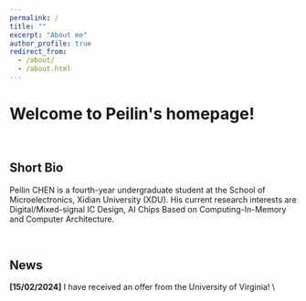 ```yaml
---
permalink: /
title: ""
excerpt: "About me"
author_profile: true
redirect_from: 
  - /about/
  - /about.html
---
```


# Welcome to Peilin's homepage!

&emsp;

## Short Bio

Peilin CHEN is a fourth-year undergraduate student at the School of Microelectronics, Xidian University (XDU). His current research interests are Digital/Mixed-signal IC Design, AI Chips Based on Computing-In-Memory and Computer Architecture.

&emsp;

## News

**[15/02/2024]** I have received an offer from the University of Virginia! \





